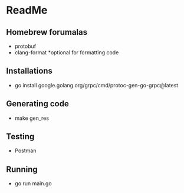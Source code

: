 # ReadMe

## Homebrew forumalas
- protobuf
- clang-format *optional for formatting code


## Installations
- go install google.golang.org/grpc/cmd/protoc-gen-go-grpc@latest


## Generating code
- make gen_res

## Testing
- Postman

## Running
- go run main.go